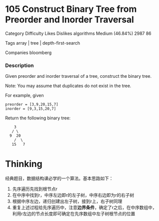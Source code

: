 # 105 Construct Binary Tree from Preorder and Inorder Traversal  

Category	Difficulty	Likes	Dislikes
algorithms	Medium (46.84%)	2987	86

Tags
array | tree | depth-first-search

Companies
bloomberg

### Description  
Given preorder and inorder traversal of a tree, construct the binary tree.

Note:
You may assume that duplicates do not exist in the tree.

For example, given
```
preorder = [3,9,20,15,7]
inorder = [9,3,15,20,7]
```
Return the following binary tree:  
```
    3
   / \
  9  20
    /  \
   15   7
```

# Thinking  

经典题目，数据结构课必学的一个算法。基本思路如下：

1. 先序遍历先找到根节点r
2. 在中序中找到r，中序左边即r的左子树，中序右边即为r的右子树
3. 根据中序左边，递归创建出左子树，接到r上，右子树同理
4. 重复上述过程给先序遍历中，注意**边界条件**，确定了r之后，在中序数组中，利用r左边的节点长度即可确定在先序数组中左子树根节点的位置

